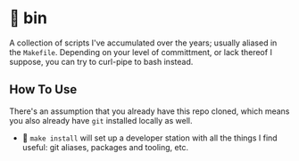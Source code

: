 # 📂 bin
A collection of scripts I've accumulated over the years; usually aliased in the `Makefile`. Depending on your level of committment, or lack thereof I suppose, you can try to curl-pipe to bash instead.

## How To Use
There's an assumption that you already have this repo cloned, which means you also already have `git` installed locally as well.

- 📄 `make install` will set up a developer station with all the things I find useful: git aliases, packages and tooling, etc.